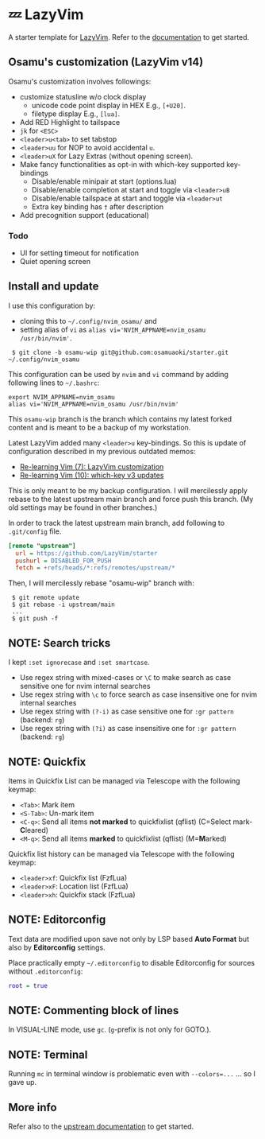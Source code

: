 # 💤 LazyVim

A starter template for [LazyVim](https://github.com/LazyVim/LazyVim).
Refer to the [documentation](https://lazyvim.github.io/installation) to get started.

## Osamu's customization (LazyVim v14)

Osamu's customization involves followings:

* customize statusline w/o clock display
  * unicode code point display in HEX  E.g., `[+U20]`.
  * filetype display  E.g., `[lua]`.
* Add RED Highlight to tailspace
* `jk` for `<ESC>`
* `<leader>u<tab>` to set tabstop
* `<leader>uu` for NOP to avoid accidental `u`.
* `<leader>uX` for Lazy Extras (without opening screen).
* Make fancy functionalities as opt-in with which-key supported key-bindings
  * Disable/enable minipair at start (options.lua)
  * Disable/enable completion at start and toggle via `<leader>uB`
  * Disable/enable tailspace at start and toggle via `<leader>ut`
  * Extra key binding has `†` after description
* Add precognition support (educational)

### Todo

* UI for setting timeout for notification
* Quiet opening screen

<!--

Dropped for simplicity
* `<leader>uM` to toggle List Mode
* `<leader>uo` to set spelloptions ("",camel,noplainbuffer)
* `<leader>uS` to set signcolumn
* `<leader>uz` to set foldcolumn


TODO
* Set notification timeout with `<leader>uN`. (Currently, it starts with 5000ms)
* Erase notification also with `<esc>` so long timeout is OK.
* Cool "fade_in_slide_out"

-->

## Install and update

I use this configuration by:

* cloning this to `~/.config/nvim_osamu/` and
* setting alias of `vi` as `alias vi='NVIM_APPNAME=nvim_osamu /usr/bin/nvim'`.

```console
 $ git clone -b osamu-wip git@github.com:osamuaoki/starter.git ~/.config/nvim_osamu
```

This configuration can be used by `nvim` and `vi` command by adding following lines to `~/.bashrc`:

```console
export NVIM_APPNAME=nvim_osamu
alias vi='NVIM_APPNAME=nvim_osamu /usr/bin/nvim'
```

This `osamu-wip` branch is the branch which contains my latest forked content and
is meant to be a backup of my workstation.

Latest LazyVim added many `<leader>u` key-bindings.  So this is update of
configuration described in my previous outdated memos:

* [Re-learning Vim (7): LazyVim customization](https://osamuaoki.github.io/en/2023/03/05/vim-learn-7/#lazyvim-customization)
* [Re-learning Vim (10): which-key v3 updates](https://osamuaoki.github.io/en/2024/06/08/vim-learn-10/#which-key-v3-updates)

This is only meant to be my backup configuration. I will mercilessly apply
rebase to the latest upstream main branch and force push this branch. (My old
settings may be found in other branches.)

In order to track the latest upstream main branch, add following to `.git/config` file.

```ini
[remote "upstream"]
  url = https://github.com/LazyVim/starter
  pushurl = DISABLED_FOR_PUSH
  fetch = +refs/heads/*:refs/remotes/upstream/*
```

Then, I will mercilessly rebase "osamu-wip" branch with:

```console
 $ git remote update
 $ git rebase -i upstream/main
 ...
 $ git push -f
```

<!--
I now commit `lazyvim.json` to this repo.  This records LazyExtras selected packages.  (It seems `lazy-lock.json` is not as critical.)
-->

## NOTE: Search tricks

I kept `:set ignorecase` and `:set smartcase`.

* Use regex string with mixed-cases or `\C` to make search as case sensitive one for nvim internal searches
* Use regex string with `\c` to force search as case insensitive one for nvim internal searches
* Use regex string with `(?-i)` as case sensitive one for `:gr pattern` (backend: `rg`)
* Use regex string with `(?i)` as case insensitive one for `:gr pattern` (backend: `rg`)

## NOTE: Quickfix

Items in Quickfix List can be managed via Telescope with the following keymap:

* `<Tab>`: Mark item
* `<S-Tab>`: Un-mark item
* `<C-q>`: Send all items **not marked** to quickfixlist (qflist) (C=Select mark-**C**leared)
* `<M-q>`: Send all items **marked** to quickfixlist (qflist) (M=**M**arked)

Quickfix list history can be managed via Telescope with the following keymap:

* `<leader>xf`: Quickfix list (FzfLua)
* `<leader>xF`: Location list (FzfLua)
* `<leader>xh`: Quickfix stack (FzfLua)


## NOTE: Editorconfig

Text data are modified upon save not only by LSP based **Auto Format** but also by **Editorconfig** settings.

Place practically empty `~/.editorconfig` to disable Editorconfig for sources without `.editorconfig`:

```dot
root = true
```

## NOTE: Commenting block of lines

In VISUAL-LINE mode, use `gc`.  (`g`-prefix is not only for GOTO.).

## NOTE: Terminal

Running `mc` in terminal window is problematic even with `--colors=...` ... so I gave up.

## More info

Refer also to the [upstream
documentation](https://lazyvim.github.io/installation) to get started.
